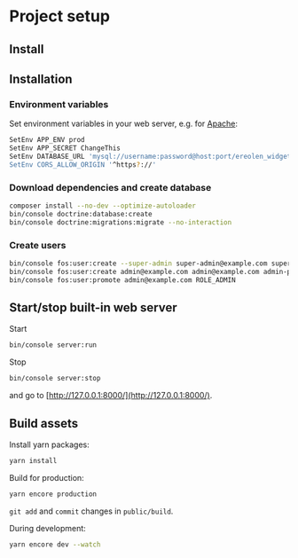 # Project setup

## Install

## Installation

### Environment variables

Set environment variables in your web server, e.g. for [Apache](https://httpd.apache.org/docs/2.4/mod/mod_env.html#setenv):

```sh
SetEnv APP_ENV prod
SetEnv APP_SECRET ChangeThis
SetEnv DATABASE_URL 'mysql://username:password@host:port/ereolen_widget
SetEnv CORS_ALLOW_ORIGIN '^https?://'
```

### Download dependencies and create database

```sh
composer install --no-dev --optimize-autoloader
bin/console doctrine:database:create
bin/console doctrine:migrations:migrate --no-interaction
```

### Create users

```sh
bin/console fos:user:create --super-admin super-admin@example.com super-admin@example.com super-admin-password
bin/console fos:user:create admin@example.com admin@example.com admin-password
bin/console fos:user:promote admin@example.com ROLE_ADMIN
```

## Start/stop built-in web server

Start

```sh
bin/console server:run
```

Stop

```sh
bin/console server:stop
```

and go to [http://127.0.0.1:8000/](http://127.0.0.1:8000/).

## Build assets

Install yarn packages:

```sh
yarn install
```

Build for production:

```sh
yarn encore production
```

`git add` and `commit` changes in `public/build`.

During development:

```sh
yarn encore dev --watch
```
